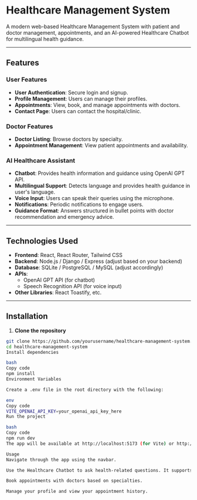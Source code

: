 # Healthcare Management System

A modern web-based Healthcare Management System with patient and doctor management, appointments, and an AI-powered Healthcare Chatbot for multilingual health guidance.

---

## Features

### User Features
- **User Authentication**: Secure login and signup.
- **Profile Management**: Users can manage their profiles.
- **Appointments**: View, book, and manage appointments with doctors.
- **Contact Page**: Users can contact the hospital/clinic.

### Doctor Features
- **Doctor Listing**: Browse doctors by specialty.
- **Appointment Management**: View patient appointments and availability.

### AI Healthcare Assistant
- **Chatbot**: Provides health information and guidance using OpenAI GPT API.
- **Multilingual Support**: Detects language and provides health guidance in user's language.
- **Voice Input**: Users can speak their queries using the microphone.
- **Notifications**: Periodic notifications to engage users.
- **Guidance Format**: Answers structured in bullet points with doctor recommendation and emergency advice.

---

## Technologies Used
- **Frontend**: React, React Router, Tailwind CSS
- **Backend**: Node.js / Django / Express (adjust based on your backend)
- **Database**: SQLite / PostgreSQL / MySQL (adjust accordingly)
- **APIs**:
  - OpenAI GPT API (for chatbot)
  - Speech Recognition API (for voice input)
- **Other Libraries**: React Toastify, etc.

---

## Installation

1. **Clone the repository**
```bash
git clone https://github.com/yourusername/healthcare-management-system.git
cd healthcare-management-system
Install dependencies

bash
Copy code
npm install
Environment Variables

Create a .env file in the root directory with the following:

env
Copy code
VITE_OPENAI_API_KEY=your_openai_api_key_here
Run the project

bash
Copy code
npm run dev
The app will be available at http://localhost:5173 (for Vite) or http://localhost:3000 (for Create React App).

Usage
Navigate through the app using the navbar.

Use the Healthcare Chatbot to ask health-related questions. It supports multiple languages and voice input.

Book appointments with doctors based on specialties.

Manage your profile and view your appointment history.
